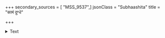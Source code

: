 +++
secondary_sources = [ "MSS_9537",]
jsonClass = "Subhaashita"
title = "कामं दुग्धे"

+++

<details><summary>Text</summary>

कामं दुग्धे विप्रकर्षत्यलक्ष्मीं कीर्तिं सूते दुष्कृतं या हिनस्ति।  
तां चाप्येतां मातरं मङ्गलानां धेनुं धीराः सूनृतां वाचमाहुः॥
</details>
